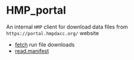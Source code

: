 # HMP_portal

An internal ``HMP`` client for download data files from ``https://portal.hmpdacc.org/`` website

+ [fetch](HMP_portal/fetch.1) run file downloads
+ [read.manifest](HMP_portal/read.manifest.1) 

